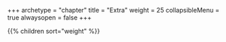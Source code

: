 +++
archetype = "chapter"
title = "Extra"
weight = 25
collapsibleMenu = true
alwaysopen = false
+++

{{% children sort="weight" %}}

